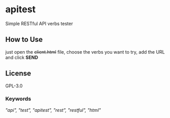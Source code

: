 # apitest
Simple RESTful API verbs tester

## How to Use
just open the ~~client.html~~ file, choose the verbs you want to try, add the URL and click **SEND**

## License
GPL-3.0

### Keywords
_"api", "test", "apitest", "rest", "restful", "html"_